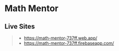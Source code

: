 # Math Mentor

## Live Sites
> - https://math-mentor-737ff.web.app/
> - https://math-mentor-737ff.firebaseapp.com/